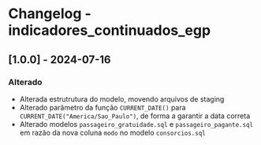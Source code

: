 # Changelog - indicadores_continuados_egp

## [1.0.0] - 2024-07-16

### Alterado

- Alterada estrutrutura do modelo, movendo arquivos de staging
- Alterado parâmetro da função `CURRENT_DATE()` para `CURRENT_DATE("America/Sao_Paulo")`, de forma a garantir a data correta
- Alterado modelos `passageiro_gratuidade.sql` e `passageiro_pagante.sql` em razão da nova coluna `modo` no modelo `consorcios.sql`
